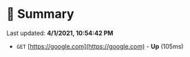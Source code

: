 # 📖 Summary
Last updated: **4/1/2021, 10:54:42 PM**

- `GET` [https://google.com](https://google.com) - **Up** (105ms)

